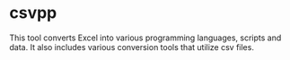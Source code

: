 # csvpp
This tool converts Excel into various programming languages, scripts and data. It also includes various conversion tools that utilize csv files.
